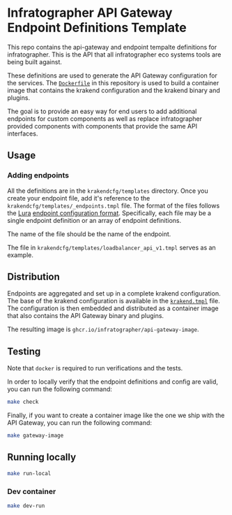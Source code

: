 # Infratographer API Gateway Endpoint Definitions Template

This repo contains the api-gateway and endpoint tempalte definitions for infratographer. This is the API that all infratographer eco systems tools are being built against.

These definitions are used to generate the API Gateway configuration for the services. The
[`Dockerfile`](Dockerfile) in this repository is used to build a container image that contains
the krakend configuration and the krakend binary and plugins.

The goal is to provide an easy way for end users to add additional endpoints for custom components as well as replace infratographer provided components with components that provide the same API interfaces.

## Usage

### Adding endpoints

All the definitions are in the `krakendcfg/templates` directory. Once you create your endpoint file, add it's reference to the `krakendcfg/templates/_endpoints.tmpl` file. The format of the files follows the
[Lura](https://luraproject.org/) [endpoint configuration format](https://www.krakend.io/docs/endpoints/).
Specifically, each file may be a single endpoint definition or an array of endpoint definitions.

The name of the file should be the name of the endpoint.

The file in `krakendcfg/templates/loadbalancer_api_v1.tmpl` serves as an example.

## Distribution

Endpoints are aggregated and set up in a complete krakend configuration. The base
of the krakend configuration is available in the
[`krakend.tmpl`](krakendcfg/krakend.tmpl) file. The configuration is then
embedded and distributed as a container image that also contains the API
Gateway binary and plugins.

The resulting image is `ghcr.io/infratographer/api-gateway-image`.

## Testing

Note that `docker` is required to run verifications and the tests.

In order to locally verify that the endpoint definitions and config are valid, you can run the following
command:

```bash
make check
```

Finally, if you want to create a container image like the one we ship with the API Gateway, you
can run the following command:

```bash
make gateway-image
```

## Running locally

```bash
make run-local
```

### Dev container

```bash
make dev-run
```
